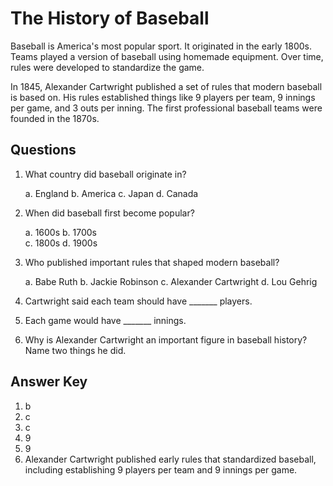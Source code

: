 # The History of Baseball

Baseball is America's most popular sport. It originated in the early 1800s. Teams played a version of baseball using homemade equipment. Over time, rules were developed to standardize the game.

In 1845, Alexander Cartwright published a set of rules that modern baseball is based on. His rules established things like 9 players per team, 9 innings per game, and 3 outs per inning. The first professional baseball teams were founded in the 1870s.

## Questions

1. What country did baseball originate in?

   a. England
   b. America
   c. Japan
   d. Canada

2. When did baseball first become popular?

   a. 1600s
   b. 1700s  
   c. 1800s
   d. 1900s

3. Who published important rules that shaped modern baseball?

   a. Babe Ruth
   b. Jackie Robinson
   c. Alexander Cartwright
   d. Lou Gehrig

4. Cartwright said each team should have _______ players.

5. Each game would have _______ innings.

6. Why is Alexander Cartwright an important figure in baseball history? Name two things he did.

## Answer Key

1. b
2. c
3. c
4. 9
5. 9
6. Alexander Cartwright published early rules that standardized baseball, including establishing 9 players per team and 9 innings per game.
